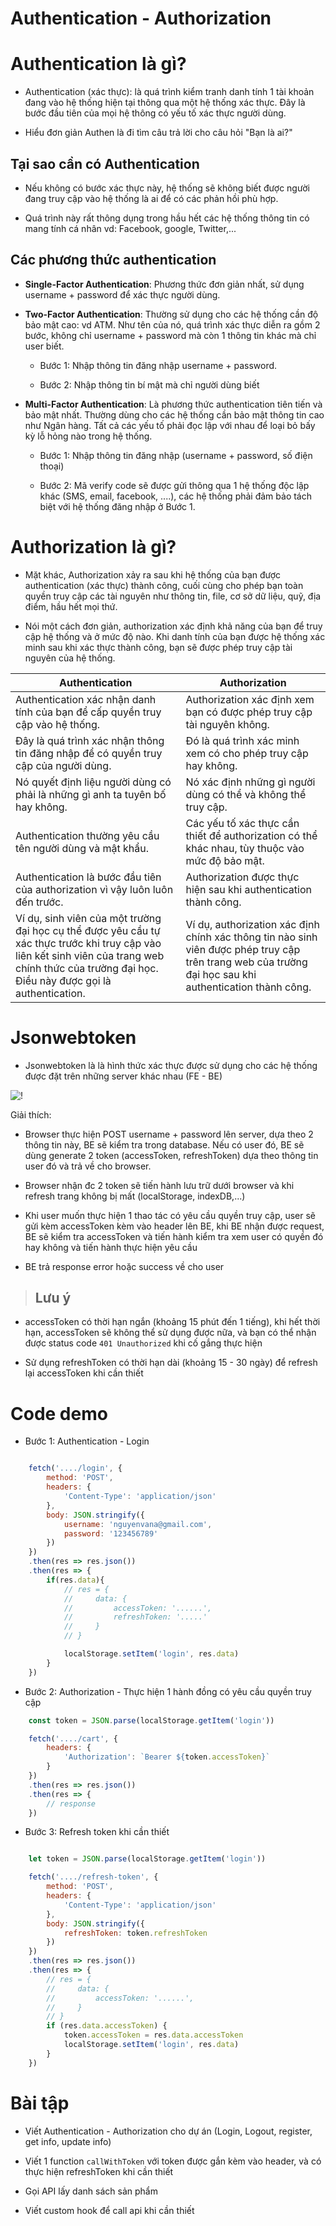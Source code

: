 # Authentication - Authorization

# Authentication là gì?

- Authentication (xác thực): là quá trình kiểm tranh danh tính 1 tài khoản đang vào hệ thống hiện tại thông qua một hệ thống xác thực. Đây là bước đầu tiên của mọi hệ thông có yếu tố xác thực người dùng.

- Hiểu đơn giản Authen là đi tìm câu trả lời cho câu hỏi "Bạn là ai?"

## Tại sao cần có Authentication

- Nếu không có bước xác thực này, hệ thống sẽ không biết được người đang truy cập vào hệ thống là ai để có các phản hồi phù hợp.

- Quá trình này rất thông dụng trong hầu hết các hệ thống thông tin có mang tính cá nhân vd: Facebook, google, Twitter,...


## Các phương thức authentication

- **Single-Factor Authentication**: Phương thức đơn giản nhất, sử dụng username + password để xác thực người dùng.

- **Two-Factor Authentication**: Thường sử dụng cho các hệ thống cần độ bảo mật cao: vd ATM. Như tên của nó, quá trình xác thực diễn ra gồm 2 bước, không chỉ username + password mà còn 1 thông tin khác mà chỉ user biết.

    - Bước 1: Nhập thông tin đăng nhập username + password. 
    
    - Bước 2: Nhập thông tin bí mật mà chỉ người dùng biết

- **Multi-Factor Authentication**: Là phương thức authentication tiên tiến và bảo mật nhất. Thường dùng cho các hệ thống cần bảo mật thông tin cao như Ngân hàng. Tất cả các yếu tố phải đọc lập với nhau để loại bỏ bấy kỳ lỗ hỏng nào trong hệ thống.

    - Bước 1: Nhập thông tin đăng nhập (username + password, số điện thoại)

    - Bước 2: Mã verify code sẽ được gửi thông qua 1 hệ thống độc lập khác (SMS, email, facebook, ....), các hệ thống phải đảm bảo tách biệt với hệ thống đăng nhập ở Bước 1.


# Authorization là gì?

- Mặt khác, Authorization xảy ra sau khi hệ thống của bạn được authentication (xác thực) thành công, cuối cùng cho phép bạn toàn quyền truy cập các tài nguyên như thông tin, file, cơ sở dữ liệu, quỹ, địa điểm, hầu hết mọi thứ.

- Nói một cách đơn giản, authorization xác định khả năng của bạn để truy cập hệ thống và ở mức độ nào. Khi danh tính của bạn được hệ thống xác minh sau khi xác thực thành công, bạn sẽ được phép truy cập tài nguyên của hệ thống.



|Authentication | Authorization
-----------|-------------
Authentication xác nhận danh tính của bạn để cấp quyền truy cập vào hệ thống. | Authorization xác định xem bạn có được phép truy cập tài nguyên không.
Đây là quá trình xác nhận thông tin đăng nhập để có quyền truy cập của người dùng. | Đó là quá trình xác minh xem có cho phép truy cập hay không.
Nó quyết định liệu người dùng có phải là những gì anh ta tuyên bố hay không. | Nó xác định những gì người dùng có thể và không thể truy cập.
Authentication thường yêu cầu tên người dùng và mật khẩu. | Các yếu tố xác thực cần thiết để authorization có thể khác nhau, tùy thuộc vào mức độ bảo mật.
Authentication là bước đầu tiên của authorization vì vậy luôn luôn đến trước. | Authorization được thực hiện sau khi authentication thành công.
Ví dụ, sinh viên của một trường đại học cụ thể được yêu cầu tự xác thực trước khi truy cập vào liên kết sinh viên của trang web chính thức của trường đại học. Điều này được gọi là authentication. | Ví dụ, authorization xác định chính xác thông tin nào sinh viên được phép truy cập trên trang web của trường đại học sau khi authentication thành công.


# Jsonwebtoken

- Jsonwebtoken là là hình thức xác thực được sử dụng cho các hệ thống được đặt trên những server khác nhau (FE - BE)

![!](./img/1_IqAodJn46th31XLkU5Qf1w.jpeg)

Giải thích:

- Browser thực hiện POST username + password lên server, dựa theo 2 thông tin này, BE sẽ kiểm tra trong database. Nếu có user đó, BE sẽ dùng generate 2 token (accessToken, refreshToken) dựa theo thông tin user đó và trả về cho browser.

- Browser nhận đc 2 token sẽ tiến hành lưu trữ dưới browser và khi refresh trang không bị mất (localStorage, indexDB,...)

- Khi user muốn thực hiện 1 thao tác có yêu cầu quyền truy cập, user sẽ gửi kèm accessToken kèm vào header lên BE, khi BE nhận được request, BE sẽ kiểm tra accessToken và tiến hành kiểm tra xem user có quyền đó hay không và tiến hành thực hiện yêu cầu

- BE trả response error hoặc success về cho user 

> ## Lưu ý

- accessToken có thời hạn ngắn (khoảng 15 phút đến 1 tiếng), khi hết thời hạn, accessToken sẽ không thể sử dụng được nữa, và bạn có thể nhận được status code `401 Unauthorized` khi cố gắng thực hiện

- Sử dụng refreshToken có thời hạn dài (khoảng 15 - 30 ngày) để refresh lại accessToken khi cần thiết

# Code demo

- Bước 1: Authentication - Login

```jsx

    fetch('..../login', {
        method: 'POST',
        headers: {
            'Content-Type': 'application/json'
        },
        body: JSON.stringify({
            username: 'nguyenvana@gmail.com',
            password: '123456789'
        })
    })
    .then(res => res.json())
    .then(res => {
        if(res.data){
            // res = {
            //     data: {
            //         accessToken: '......',
            //         refreshToken: '.....'
            //     }
            // }

            localStorage.setItem('login', res.data)       
        }
    })

```

- Bước 2: Authorization - Thực hiện 1 hành đồng có yêu cầu quyền truy cập

```jsx
    const token = JSON.parse(localStorage.getItem('login'))

    fetch('..../cart', {
        headers: {
            'Authorization': `Bearer ${token.accessToken}`
        }
    })
    .then(res => res.json())
    .then(res => {
        // response
    })

```

- Bước 3: Refresh token khi cần thiết


```jsx

    let token = JSON.parse(localStorage.getItem('login'))

    fetch('..../refresh-token', {
        method: 'POST',
        headers: {
            'Content-Type': 'application/json'
        },
        body: JSON.stringify({
            refreshToken: token.refreshToken
        })
    })
    .then(res => res.json())
    .then(res => {
        // res = {
        //     data: {
        //         accessToken: '......',
        //     }
        // }
        if (res.data.accessToken) {
            token.accessToken = res.data.accessToken
            localStorage.setItem('login', res.data)  
        }
    })
```

# Bài tập

- Viết Authentication - Authorization cho dự án (Login, Logout, register, get info, update info)

- Viết 1 function `callWithToken` với token được gắn kèm vào header, và có thực hiện refreshToken khi cần thiết

- Gọi API lấy danh sách sản phẩm

- Viết custom hook để call api khi cần thiết